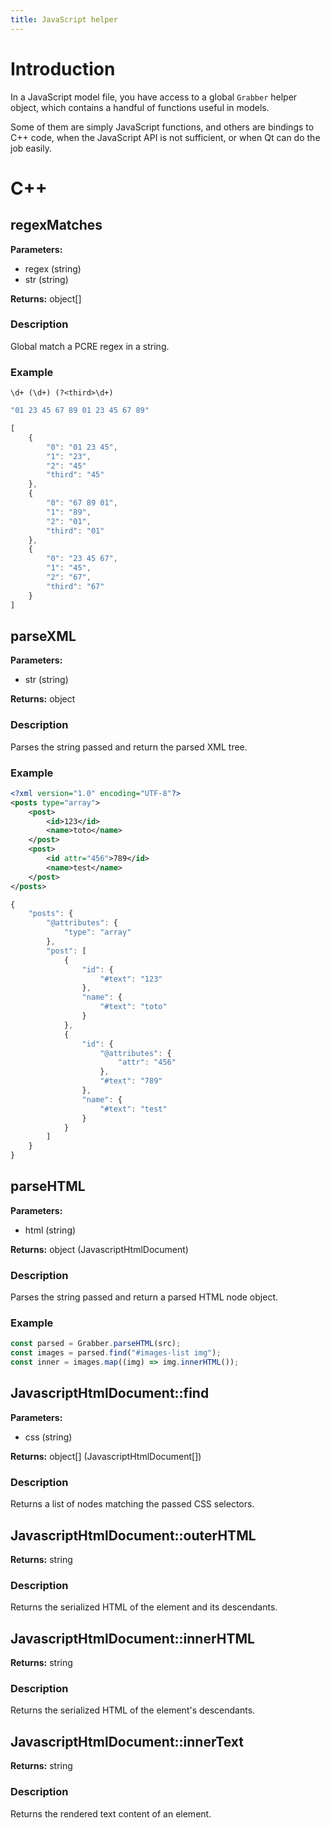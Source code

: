 ```yaml
---
title: JavaScript helper
---
```



# Introduction

In a JavaScript model file, you have access to a global `Grabber` helper object, which contains a handful of functions useful in models.

Some of them are simply JavaScript functions, and others are bindings to C++ code, when the JavaScript API is not sufficient, or when Qt can do the job easily.

# C++

## regexMatches

**Parameters:**
* regex (string)
* str (string)

**Returns:** object[]

### Description
Global match a PCRE regex in a string.

### Example
```
\d+ (\d+) (?<third>\d+)
```
```javascript
"01 23 45 67 89 01 23 45 67 89"
```
```javascript
[
    {
        "0": "01 23 45",
        "1": "23",
        "2": "45"
        "third": "45"
    },
    {
        "0": "67 89 01",
        "1": "89",
        "2": "01",
        "third": "01"
    },
    {
        "0": "23 45 67",
        "1": "45",
        "2": "67",
        "third": "67"
    }
]
```

## parseXML

**Parameters:**
* str (string)

**Returns:** object

### Description
Parses the string passed and return the parsed XML tree.

### Example
```xml
<?xml version="1.0" encoding="UTF-8"?>
<posts type="array">
    <post>
        <id>123</id>
        <name>toto</name>
    </post>
    <post>
        <id attr="456">789</id>
        <name>test</name>
    </post>
</posts>
```
```javascript
{
    "posts": {
        "@attributes": {
            "type": "array"
        },
        "post": [
            {
                "id": {
                    "#text": "123"
                },
                "name": {
                    "#text": "toto"
                }
            },
            {
                "id": {
                    "@attributes": {
                        "attr": "456"
                    },
                    "#text": "789"
                },
                "name": {
                    "#text": "test"
                }
            }
        ]
    }
}
```

## parseHTML

**Parameters:**
* html (string)

**Returns:** object (JavascriptHtmlDocument)

### Description
Parses the string passed and return a parsed HTML node object.

### Example
```ts
const parsed = Grabber.parseHTML(src);
const images = parsed.find("#images-list img");
const inner = images.map((img) => img.innerHTML());
```

## JavascriptHtmlDocument::find

**Parameters:**
* css (string)

**Returns:** object[] (JavascriptHtmlDocument[])

### Description
Returns a list of nodes matching the passed CSS selectors.

## JavascriptHtmlDocument::outerHTML

**Returns:** string

### Description
Returns the serialized HTML of the element and its descendants.

## JavascriptHtmlDocument::innerHTML

**Returns:** string

### Description
Returns the serialized HTML of the element's descendants.

## JavascriptHtmlDocument::innerText

**Returns:** string

### Description
Returns the rendered text content of an element.
